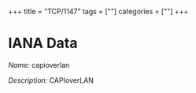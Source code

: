 +++
title = "TCP/1147"
tags = [""]
categories = [""]
+++

# IANA Data

_Name:_ capioverlan

_Description:_ CAPIoverLAN

